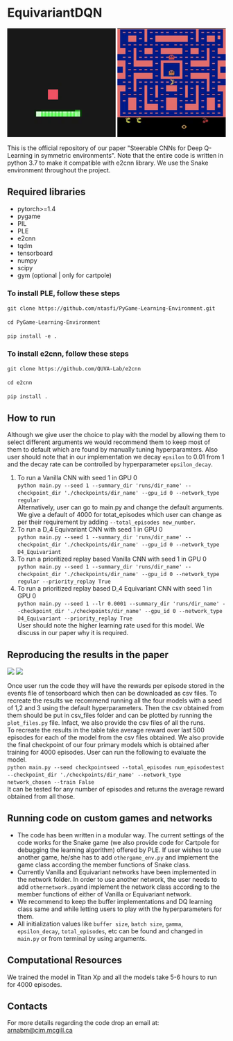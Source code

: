 # EquivariantDQN
<img src="/assets/snake.gif" width="250" height="250"/> <img src="/assets/pacman.gif" width="250" height="250"/>

This is the official repository of our paper "Steerable CNNs for Deep Q-Learning in symmetric environments". Note that the entire code is written in python 3.7 to make it compatible with e2cnn library. We use the Snake environment throughout the project. 

## Required libraries
- pytorch>=1.4
- pygame
- PIL
- PLE 
- e2cnn
- tqdm
- tensorboard
- numpy
- scipy
- gym (optional | only for cartpole)

### To install PLE, follow these steps
```
git clone https://github.com/ntasfi/PyGame-Learning-Environment.git

cd PyGame-Learning-Environment

pip install -e .
```
### To install e2cnn, follow these steps
```
git clone https://github.com/QUVA-Lab/e2cnn

cd e2cnn

pip install .
```

## How to run
Although we give user the choice to play with the model by allowing them to select different arguments we would recommend them to keep most of them to default which are found by manually tuning hyperparamters. Also user should note that in our implementation we decay `epsilon` to 0.01 from 1 and the decay rate can be controlled by hyperparameter `epsilon_decay`.
1) To run a Vanilla CNN with seed 1 in GPU 0 <br/>
```python main.py --seed 1 --summary_dir 'runs/dir_name' --checkpoint_dir './checkpoints/dir_name' --gpu_id 0 --network_type regular  ```<br/>
Alternatively, user can go to main.py and change the default arguments. We give a default of 4000 for totat_episodes which user can change as per their requirement by adding ```--total_episodes new_number```. 
2) To run a D_4 Equivariant CNN with seed 1 in GPU 0 <br/>
```python main.py --seed 1 --summary_dir 'runs/dir_name' --checkpoint_dir './checkpoints/dir_name' --gpu_id 0 --network_type D4_Equivariant ```<br/>
3) To run a prioritized replay based Vanilla CNN with seed 1 in GPU 0 <br/>
```python main.py --seed 1 --summary_dir 'runs/dir_name' --checkpoint_dir './checkpoints/dir_name' --gpu_id 0 --network_type regular --priority_replay True ```<br/>
4) To run a prioritized replay based D_4 Equivariant CNN with seed 1 in GPU 0 <br/>
```python main.py --seed 1 --lr 0.0001 --summary_dir 'runs/dir_name' --checkpoint_dir './checkpoints/dir_name' --gpu_id 0 --network_type D4_Equivariant --priority_replay True ```<br/>
User should note the higher learning rate used for this model. We discuss in our paper why it is required. 
## Reproducing the results in the paper
<p float="left">
  <img src="https://github.com/arnab39/EquivariantDQN/blob/master/assets/vanilla_vs_eq_snake.png" width="400" />
  <img src="https://github.com/arnab39/EquivariantDQN/blob/master/assets/vanilla_vs_eq_pacman.png" width="400" />

Once user run the code they will have the rewards per episode stored in the events file of tensorboard which then can be downloaded as csv files. To recreate the results we recommend running all the four models with a seed of 1,2 and 3 using the default hyperparameters. Then the csv obtained from them should be put in csv_files folder and can be plotted by running the `plot_files.py` file. Infact, we also provide the csv files of all the runs.<br/>
To recreate the results in the table take average reward over last 500 episodes for each of the model from the csv files obtained. We also provide the final checkpoint of our four primary models which is obtained after training for 4000 episodes. User can run the following to evaluate the model.<br/>
```python main.py --seed checkpointseed --total_episodes num_episodestest --checkpoint_dir './checkpoints/dir_name' --network_type network_chosen --train False```<br/>
It can be tested for any number of episodes and returns the average reward obtained from all those. 
</p>


## Running code on custom games and networks 

- The code has been written in a modular way. The current settings of the code works for the Snake game (we also provide code for Cartpole for debugging the learning algorithm) offered by PLE. If user wishes to use another game, he/she has to add `othergame_env.py` and implement the game class according the member functions of Snake class. 
- Currently Vanilla and Equivariant networks have been implemented in the network folder. In order to use another network, the user needs to add `othernetwork.py`and implement the network class according to the member functions of either of Vanilla or Equivariant network.
- We recommend to keep the buffer implementations and DQ learning class same and while letting users to play with the hyperparameters for them.
- All initialization values like `buffer size`, `batch size`, `gamma`, 	`epsilon_decay`, `total_episodes`, etc can be found and changed in `main.py` or from terminal by using arguments.  

## Computational Resources
We trained the model in Titan Xp and all the models take 5-6 hours to run for 4000 episodes. 

## Contacts
For more details regarding the code drop an email at: arnabm@cim.mcgill.ca


